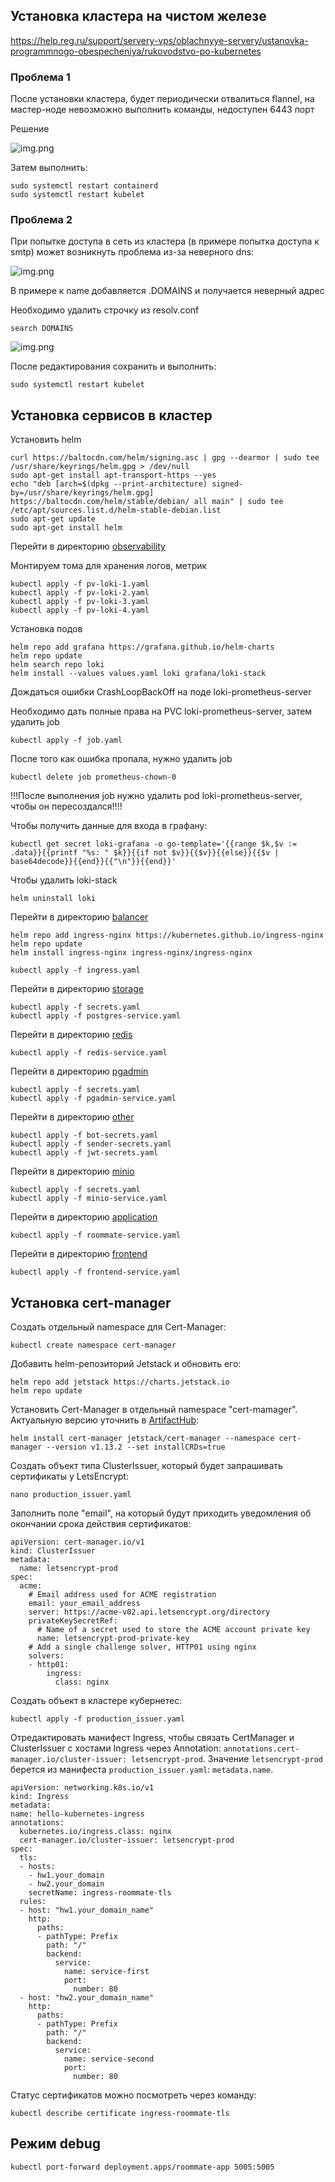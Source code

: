 ## Установка кластера на чистом железе

https://help.reg.ru/support/servery-vps/oblachnyye-servery/ustanovka-programmnogo-obespecheniya/rukovodstvo-po-kubernetes

### Проблема 1

После установки кластера, будет периодически отвалиться flannel, 
на мастер-ноде невозможно выполнить команды, недоступен 6443 порт

Решение

![img.png](readme-png/img-1.png)

Затем выполнить:

```
sudo systemctl restart containerd
sudo systemctl restart kubelet
```

### Проблема 2

При попытке доступа в сеть из кластера (в примере попытка доступа к smtp) может возникнуть проблема из-за неверного dns:

![img.png](readme-png/img-2.png)

В примере к name добавляется .DOMAINS и получается неверный адрес

Необходимо удалить строчку из resolv.conf

```
search DOMAINS
```

![img.png](readme-png/img-3.png)

После редактирования сохранить и выполнить:

```
sudo systemctl restart kubelet
```

## Установка сервисов в кластер

Установить helm

```
curl https://baltocdn.com/helm/signing.asc | gpg --dearmor | sudo tee /usr/share/keyrings/helm.gpg > /dev/null
sudo apt-get install apt-transport-https --yes
echo "deb [arch=$(dpkg --print-architecture) signed-by=/usr/share/keyrings/helm.gpg] https://baltocdn.com/helm/stable/debian/ all main" | sudo tee /etc/apt/sources.list.d/helm-stable-debian.list
sudo apt-get update
sudo apt-get install helm
```

Перейти в директорию [observability](observability)

Монтируем тома для хранения логов, метрик

```
kubectl apply -f pv-loki-1.yaml
kubectl apply -f pv-loki-2.yaml
kubectl apply -f pv-loki-3.yaml
kubectl apply -f pv-loki-4.yaml
```

Установка подов

```
helm repo add grafana https://grafana.github.io/helm-charts
helm repo update
helm search repo loki
helm install --values values.yaml loki grafana/loki-stack
```

Дождаться ошибки CrashLoopBackOff на поде loki-prometheus-server

Необходимо дать полные права на PVC loki-prometheus-server, затем удалить job

```
kubectl apply -f job.yaml
```

После того как ошибка пропала, нужно удалить job

```
kubectl delete job prometheus-chown-0
```

!!!После выполнения job нужно удалить pod loki-prometheus-server, чтобы он пересоздался!!!!

Чтобы получить данные для входа в графану:

```
kubectl get secret loki-grafana -o go-template='{{range $k,$v := .data}}{{printf "%s: " $k}}{{if not $v}}{{$v}}{{else}}{{$v | base64decode}}{{end}}{{"\n"}}{{end}}'
```

Чтобы удалить loki-stack

```
helm uninstall loki
```

Перейти в директорию [balancer](balancer)

```
helm repo add ingress-nginx https://kubernetes.github.io/ingress-nginx
helm repo update
helm install ingress-nginx ingress-nginx/ingress-nginx

kubectl apply -f ingress.yaml
```

Перейти в директорию [storage](storage)

```
kubectl apply -f secrets.yaml
kubectl apply -f postgres-service.yaml
```

Перейти в директорию [redis](redis)

```
kubectl apply -f redis-service.yaml
```

Перейти в директорию [pgadmin](pgadmin)

```
kubectl apply -f secrets.yaml
kubectl apply -f pgadmin-service.yaml
```

Перейти в директорию [other](other)

```
kubectl apply -f bot-secrets.yaml
kubectl apply -f sender-secrets.yaml
kubectl apply -f jwt-secrets.yaml
```

Перейти в директорию [minio](minio)

```
kubectl apply -f secrets.yaml
kubectl apply -f minio-service.yaml
```

Перейти в директорию [application](application)

```
kubectl apply -f roommate-service.yaml
```

Перейти в директорию [frontend](frontend)

```
kubectl apply -f frontend-service.yaml
```

## Установка cert-manager

Создать отдельный namespace для Cert-Manager:

`kubectl create namespace cert-manager`



Добавить helm-репозиторий Jetstack и обновить его:
```
helm repo add jetstack https://charts.jetstack.io
helm repo update
```


Установить Cert-Manager в отдельный namespace "cert-mamager". Актуальную версию уточнить в [ArtifactHub](https://artifacthub.io/packages/helm/cert-manager/cert-manager):

`helm install cert-manager jetstack/cert-manager --namespace cert-manager --version v1.13.2 --set installCRDs=true` 



Создать объект типа ClusterIssuer, который будет запрашивать сертификаты у LetsEncrypt:

`nano production_issuer.yaml`



Заполнить поле "email", на который будут приходить уведомления об окончании срока действия сертификатов:
```
apiVersion: cert-manager.io/v1
kind: ClusterIssuer
metadata:
  name: letsencrypt-prod
spec:
  acme:
    # Email address used for ACME registration
    email: your_email_address
    server: https://acme-v02.api.letsencrypt.org/directory
    privateKeySecretRef:
      # Name of a secret used to store the ACME account private key
      name: letsencrypt-prod-private-key
    # Add a single challenge solver, HTTP01 using nginx
    solvers:
    - http01:
        ingress:
          class: nginx
```


Создать объект в кластере кубернетес:

`kubectl apply -f production_issuer.yaml`



Отредактировать манифест Ingress, чтобы связать CertManager и ClusterIssuer с хостами Ingress через Annotation: `annotations.cert-manager.io/cluster-issuer: letsencrypt-prod`. Значение `letsencrypt-prod` берется из манифеста `production_issuer.yaml`: `metadata.name`.  
```
apiVersion: networking.k8s.io/v1
kind: Ingress
metadata:
name: hello-kubernetes-ingress
annotations:
  kubernetes.io/ingress.class: nginx
  cert-manager.io/cluster-issuer: letsencrypt-prod
spec:
  tls:
  - hosts:
    - hw1.your_domain
    - hw2.your_domain
    secretName: ingress-roommate-tls
  rules:
  - host: "hw1.your_domain_name"
    http:
      paths:
      - pathType: Prefix
        path: "/"
        backend:
          service:
            name: service-first
            port:
              number: 80
  - host: "hw2.your_domain_name"
    http:
      paths:
      - pathType: Prefix
        path: "/"
        backend:
          service:
            name: service-second
            port:
              number: 80
```



Статус сертификатов можно посмотреть через команду:

`kubectl describe certificate ingress-roommate-tls`


## Режим debug

```
kubectl port-forward deployment.apps/roommate-app 5005:5005
```